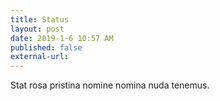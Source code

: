 ```yaml
---
title: Status
layout: post
date: 2019-1-6 10:57 AM
published: false
external-url:
---
```


Stat rosa pristina nomine nomina nuda tenemus.